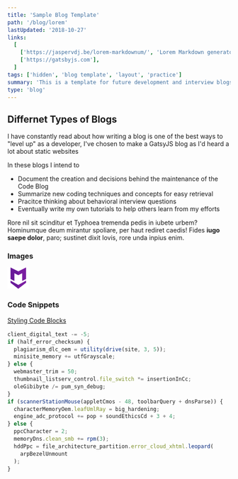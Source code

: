 ```yaml
---
title: 'Sample Blog Template'
path: '/blog/lorem'
lastUpdated: '2018-10-27'
links:
  [
    ['https://jaspervdj.be/lorem-markdownum/', 'Lorem Markdown generator'],
    ['https://gatsbyjs.com'],
  ]
tags: ['hidden', 'blog template', 'layout', 'practice']
summary: 'This is a template for future development and interview blogs. This will give you a summary of what the blog is going to cover, some of the technologies involved, what someone should hope to learn by reading this'
type: 'blog'
---
```


## Differnet Types of Blogs

I have constantly read about how writing a blog is one of the best ways to "level up" as a developer,
I've chosen to make a GatsyJS blog as I'd heard a lot about static websites

In these blogs I intend to

- Document the creation and decisions behind the maintenance of the Code Blog
- Summarize new coding techniques and concepts for easy retrieval
- Pracitce thinking about behavioral interview questions
- Eventually write my own tutorials to help others learn from my efforts

Rore nil sit scinditur et Typhoea tremenda pedis in iubete urbem? Hominumque
deum mirantur spoliare, per haut rediret caedis! Fides **iugo saepe dolor**,
paro; sustinet dixit Iovis, rore unda inpius enim.

### Images

![alt text](https://github.com/adam-p/markdown-here/raw/master/src/common/images/icon48.png 'Logo Title Text 1')

### Code Snippets

[Styling Code Blocks](https://help.github.com/articles/creating-and-highlighting-code-blocks/)

```javascript
client_digital_text -= -5;
if (half_error_checksum) {
  plagiarism_dlc_oem = utility(drive(site, 3, 5));
  minisite_memory += utfGrayscale;
} else {
  webmaster_trim = 50;
  thumbnail_listserv_control.file_switch *= insertionInCc;
  oleGibibyte /= pum_syn_debug;
}
if (scannerStationMouse(appletCmos - 48, toolbarQuery + dnsParse)) {
  characterMemoryOem.leafUmlRay = big_hardening;
  engine_adc_protocol += pop + soundEthicsCd + 3 + 4;
} else {
  ppcCharacter = 2;
  memoryDns.clean_smb += rpm(3);
  hddPpc = file_architecture_partition.error_cloud_xhtml.leopard(
    arpBezelUnmount
  );
}
```
